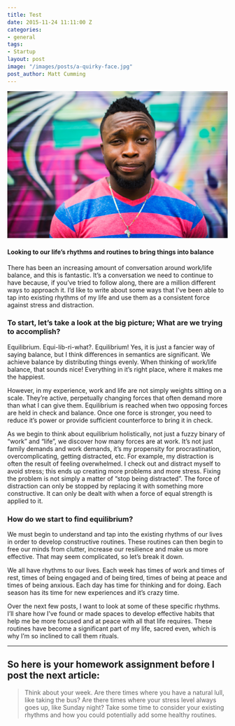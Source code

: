 ```yaml
---
title: Test
date: 2015-11-24 11:11:00 Z
categories:
- general
tags:
- Startup
layout: post
image: "/images/posts/a-quirky-face.jpg"
post_author: Matt Cumming
---
```


<img src="/images/posts/a-quirky-face.jpg" />

#### Looking to our life’s rhythms and routines to bring things into balance

There has been an increasing amount of conversation around work/life balance, and this is fantastic. It’s a conversation we need to continue to have because, if you’ve tried to follow along, there are a million different ways to approach it. I’d like to write about some ways that I’ve been able to tap into existing rhythms of my life and use them as a consistent force against stress and distraction.

### To start, let’s take a look at the big picture; What are we trying to accomplish?

Equilibrium. Equi-lib-ri-what?. Equilibrium! Yes, it is just a fancier way of saying balance, but I think differences in semantics are significant. We achieve balance by distributing things evenly. When thinking of work/life balance, that sounds nice! Everything in it’s right place, where it makes me the happiest.

However, in my experience, work and life are not simply weights sitting on a scale. They’re active, perpetually changing forces that often demand more than what I can give them. Equilibrium is reached when two opposing forces are held in check and balance. Once one force is stronger, you need to reduce it’s power or provide sufficient counterforce to bring it in check.

As we begin to think about equilibrium holistically, not just a fuzzy binary of “work” and “life”, we discover how many forces are at work. It’s not just family demands and work demands, it’s my propensity for procrastination, overcomplicating, getting distracted, etc. For example, my distraction is often the result of feeling overwhelmed. I check out and distract myself to avoid stress; this ends up creating more problems and more stress. Fixing the problem is not simply a matter of “stop being distracted”. The force of distraction can only be stopped by replacing it with something more constructive. It can only be dealt with when a force of equal strength is applied to it.

### How do we start to find equilibrium?

We must begin to understand and tap into the existing rhythms of our lives in order to develop constructive routines. These routines can then begin to free our minds from clutter, increase our resilience and make us more effective. That may seem complicated, so let’s break it down.

We all have rhythms to our lives. Each week has times of work and times of rest, times of being engaged and of being tired, times of being at peace and times of being anxious. Each day has time for thinking and for doing. Each season has its time for new experiences and it’s crazy time.

Over the next few posts, I want to look at some of these specific rhythms. I’ll share how I’ve found or made spaces to develop effective habits that help me be more focused and at peace with all that life requires. These routines have become a significant part of my life, sacred even, which is why I’m so inclined to call them rituals.

<hr />

## So here is your homework assignment before I post the next article:

> Think about your week. Are there times where you have a natural lull, like taking the bus? Are there times where your stress level always goes up, like Sunday night? Take some time to consider your existing rhythms and how you could potentially add some healthy routines.